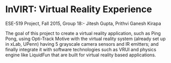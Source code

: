 # InVIRT: Virtual Reality Experience
ESE-519 Project, Fall 2015,
Group 18:- Jitesh Gupta, Prithvi Ganesh Kirapa

The goal of this project to create a virtual reality application, such as Ping Pong, using Opti-Track Motive with the virtual reality system (already set up in xLab, UPenn) having 5 grayscale camera sensors and IR emitters; and finally integrate it with software technologies such as VRUI and physics engine like LiquidFun that are built for virtual reality based applications.


